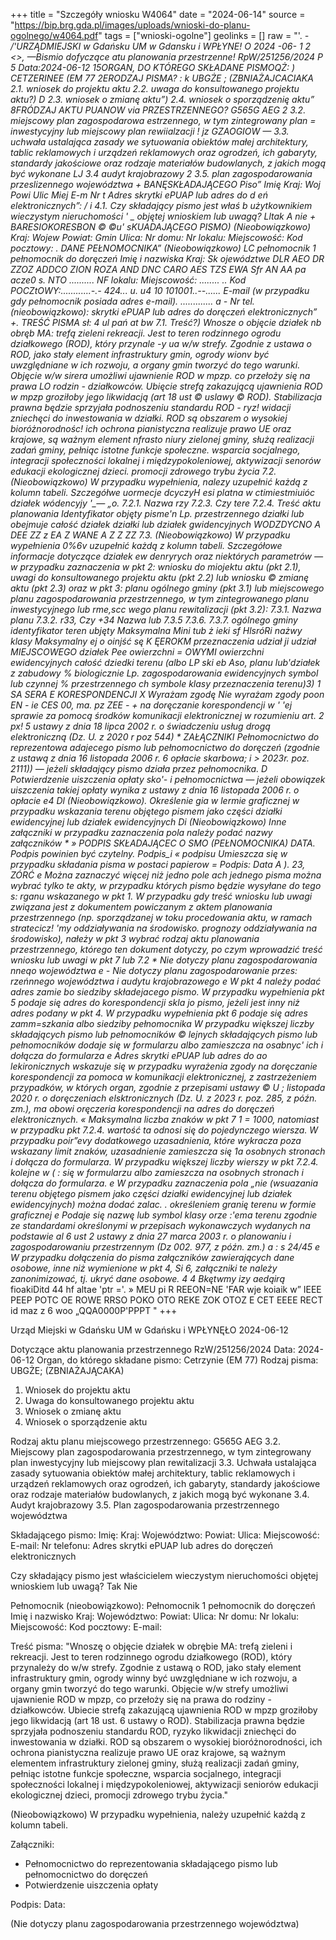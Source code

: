 +++
title = "Szczegóły wniosku W4064"
date = "2024-06-14"
source = "https://bip.brg.gda.pl/images/uploads/wnioski-do-planu-ogolnego/w4064.pdf"
tags = ["wnioski-ogolne"]
geolinks = []
raw = "'. *- /'URZĄDMIEJSKI w Gdańsku UM w Gdansku i WPŁYNE! O 2024 -06- 1 2 <>, —Bismio dofyczące atu planowania przestrzenne! RpW/251256/2024 P 5 Data:2024-06-12 15ORGAN, DO KTÓREGO SKŁADANE PISMOQŻ: ) CETZERINEE (EM 77 2ERODZAJ PISMA? : k UBGŻE ; (ZBNIAŻAJCACIAKA   2.1. wniosek do projektu aktu  2.2. uwaga do konsultowanego projektu aktu?) D 2.3. wniosek o zmianę aktu”)  2.4. wniosek o sporządzenię aktu” 8FRÓDZAJ AKTU PUANOW via PRZESTRZENNEGO?   G565G AEG  2 3.2. miejscowy plan zagospodarowa estrzennego, w tym zintegrowany plan =  inwestycyjny lub miejscowy plan rewiialzacji ! jz  GZAOGIOW — 3.3. uchwała ustalająca zasady  we sytuowania obiektów małej architektury, tablic reklamowych i urządzeń reklamowych oraz ogrodzeń, ich gabaryty, standardy jakościowe oraz rodzaje materiałów budowlanych, z jakich mogą być wykonane LJ 3.4 audyt krajobrazowy 2 3.5. plan zagospodarowania przeslizennego województwa + BANĘSKŁADAJĄCEGO Piso” Imię Kraj: Woj Powi Ulic Miej E-m Nr t Adres skrytki ePUAP lub adres do d eń elektronicznych”: / i 4.1. Czy składający pismo jest właś b użytkownikiem wieczystym nieruchomości ' _ objętej wnioskiem lub uwagą? Lltak A nie + BARESIOKORESBON © ©u' sKUADAJĄCEGO PISMO)  (Nieobowiązkowo) Kraj: Wojew Powiat: Gmin Ulica: Nr domu: Nr lokalu: Miejscowość: Kod pocztowy: . DANE PEŁNOMOCNIKA” (Nieobowiązkowo) LC pełnomocnik 1 pełnomocnik do doręczeń Imię i nazwiska Kraj: Sk ojewództwe DLR AEO DR ZZOZ ADDCO ZION ROZA AND DNC CARO AES TZS EWA Sfr AN AA pa acze0 s. NTO .......... NF lokalu: Miejscowość: ........ .. Kod POCZtOWY:............-.- 424... u. u4 10 101001..--...... E-mail (w przypadku gdy pełnomocnik posiada adres e-mail). ............. a - Nr tel. (nieobowiązkowo): skrytki ePUAP lub adres do doręczeń elektronicznych” +. TREŚĆ PISMA sł: 4 ul pań at bw 7.1. Treść?) Wnosze o objęcie działek nb obręb MA: trefą zieleni  rekreacji. Jest to teren rodzinnego ogrodu działkowego (ROD), który przynale -y ua w/w strefy. Zgodnie z ustawa o ROD, jako stały element infrastruktury gmin, ogrody wionv być uwzględniane w ich rozwoju, a organy gmin tworzyć do tego warunki. Objęcie w/w sirera umożliwi ujawnienie ROD w mpzp. co przełoży się na prawa LO rodzin - działkowców. Ubięcie strefą zakazującą ujawnienia ROD w mpzp groziłoby jego likwidacją (art 18 ust © uslawy © ROD). Stabilizacja prawna będzie sprzyjała podnoszeniu standardu ROD - ryz! widacji zniechęci do inwestowania w działki. ROD są obszarem o wysokiej bioróżnorodnośc! ich ochrona pianistyczna realizuje prawo UE oraz krajowe, są ważnym element nfrasto niury zielonej gminy, służą realizacji zadań gminy, pełniąc istotne funkcje społeczne. wsparcia socjalnego, integracji społeczności lokalnej i międzypokoleniowej, aktywizacji senorów edukacji ekologicznej dzieci. promocji zdrowego trybu życia 7.2. (Nieobowiązkowo) W przypadku wypełnienia, nalezy uzupełnić każdą z kolumn tabeli. Szczegółwe uormecje dcyczyH esi platna w ctimiestmiuióc działek wódencyjy '_— „o.  7.2.1. Nazwa rzy 7.2.3. Czy tere 7.2.4. Treść aktu planowania Identyfikator objęty pisme'n Lp.  przestrzennego działki lub obejmuje całość działek działki lub działek _gwidencyjnych WODZDYCNO A DEE ZZ z EA Z WANE A Z Z ZZ 7.3. (Nieobowiązkowo) W przypadku wypełnienia 0%6v uzupełnić każdą z kolumn tabeli. Szczegółowe informacje dotyczące działek ew denryrych oraz niektórych parametrów — w przypadku zaznaczenia w pkt 2: wniosku do miojektu aktu (pkt 2.1), uwagi do konsultowanego projektu aktu (pkt 2.2) lub wniosku © zmianę aktu (pkt 2.3) oraz w pkt 3: planu ogólnego gminy (pkt 3.1) lub miejscowego planu zagospodarowania przestrzennego, w tym zintegrowanego planu inwestycyjnego lub rme,scc wego planu rewitalizacji (pkt 3.2): 7.3.1. Nazwa planu  7.3.2. r33, Czy +34 Nazwa lub  7.3.5 7.3.6.  7.3.7. ogólnego gminy identyfikator  teren ubjęty  Maksymalna Mini tub ż ieki sf HlsróRi nażwy klasy  Maksymalny ej  o oinjść sę K ĘEROKM przeznaczenia  udział ji udział  MIEJSCOWEGO działek  Pee owierzchni = OWYMI owierzchni ewidencyjnych całość dziedki terenu (albo LP ski eb Aso, planu lub'działek  z zabudowy % biologicznie Lp.  zagospodarowania  ewidencyjnych  symbol lub  czynnej % przestrzennego  ch symbole klasy  przeznaczenia    terenu)3)     1     SA SERA E KORESPONDENCJI X Wyrażam zgodę Nie wyrażam zgody poon EN -_ ie CES 00, ma. pz ZEE - + na doręczanie korespondencji w ' 'ej sprawie za pomocą środków komunikacji elektronicznej w rozumieniu art. 2 px! 5 ustawy z dnia 18 lipca 2002 r. o świadczeniu usług drogą elektroniczną (Dz. U. z 2020 r poz 544) * ZAŁĄCZNIKI  Pełnomocnictwo do reprezentowa adajecego pismo lub pełnomocnictwo do doręczeń (zgodnie z ustawą z dnia 16 listopada 2006 r. 6 opłacie skarbowa; i  > 2023r. poz. 2111)) — jeżeli składający pismo działa przez pełnomocnika. D Potwierdzenie uiszczenia opłaty sko'- i pełnomocnictwa — jeżeli obowiązek uiszczenia takiej opłaty wynika z ustawy z dnia 16 listopada 2006 r. o opłacie e4 Dl  (Nieobowiązkowo). Określenie gia  w lermie graficznej w przypadku wskazania terenu objętego pismem jako części działki ewidencyjnej lub działek ewidencyjnych Di (Nieobowiązkowo) Inne załączniki w przypadku zaznaczenia pola należy podać nazwy załączników * » PODPIS SKŁADAJĄCEC O  SMO (PEŁNOMOCNIKA)  DATA. Podpis powinien być czytelny. Podpis_i « podpisu Umieszcza się w przypadku składania pisma w postaci papierow = Podpis:  Data A ). 23, ZÓRĆ e Można zaznaczyć więcej niż jedno pole  ach jednego pisma można wybrać tylko te akty, w przypadku których pismo będzie wysyłane do tego s: rganu wskazanego w pkt 1. W przypadku gdy treść wniosku lub uwagi związana jest z dokumentem powiczanym z aktem planowania przestrzennego (np. sporządzanej w toku procedowania aktu, w ramach stratecicz! 'my oddziaływania na środowisko. prognozy oddziaływania na środowisko), nałeży w pkt 3 wybrać rodzaj aktu planowania przestrzennego, którego ten dokument dotyczy, po czym wprowadzić treść wniosku lub uwagi w pkt 7  lub 7.2 *  Nie dotyczy planu zagospodarowania nneqo województwa e - Nie dotyczy planu zagospodarowanie przes: rzeńnnego województwa i audytu krajobrazowego e W pkt 4 należy podać adres zamie bo siedziby składejacego pismo. W przypadku wypełnienia pkt 5 podaje się adres do korespondencji skla jo pismo, jeżeli jest inny niż adres podany w pkt 4. W przypadku wypełnienia pkt 6 podaje się adres zamm=szkania albo siedziby pełnomocnika W przypadku większej liczby składających pismo lub pełnomocników © lejnych składających pismo lub pełnomocników dodaje się w formularzu albo zamieszcza na osabnyc' ich i dołącza do formularza e Adres skrytki ePUAP lub adres do ao lekironicznych wskazuje się w przypadku wyrażenia zgody na doręczanie korespondencji za pomoca w komunikacji elektronicznej, z zastrzeżeniem przypadków, w których organ, zgodnie z przepisami ustawy © U ; listopada 2020 r. o doręczeniach elsktronicznych (Dz. U. z 2023 r. poz. 285, z późn. zm.), ma obowi oręczeria korespondencji na adres do doręczeń elektronicznych. « Maksymalna liczba znaków w pkt 7 1 = 1000, natomiast w przypadku pkt 7.2.4. wartość ta odnosi się do pojedynczego wiersza. W przypadku poir”evy dodatkowego uzasadnienia, które wykracza poza wskazany limit znaków, uzasadnienie zamieszcza się 1a osobnych stronach i dołącza do formularza. W przypadku większej liczby wierszy w pkt 7.2.4. kolejne w ( : się w formularzu albo zamieszcza na osobnych stronach i dołącza do formularza. e W przypadku zaznaczenia pola „nie (wsuazania terenu objętego pismem jako części działki ewidencyjnej lub działek ewidencyjnych) można dodać zalac. . określeniem granię terenu w formie graficznej e Podaje się nazwę lub symbol klasy orze :'ema terenu zgodnie ze standardami określonymi w przepisach wykonawczych wydanych na podstawie al 6 ust 2 ustawy z dnia 27 marca 2003 r. o planowaniu i zagospodarowaniu przestrzennym (Dz 002. 977, z późn. zm.) a : s 24/45 e W przypadku dołączenia do pisma załączników zawierających dane osobowe, inne niż wymienione w pkt 4, Si 6, załączniki te należy zanonimizować, tj. ukryć dane osobowe. 4 4 Bkętwmy izy aedąirą*  fioakiDitd 44 hf altae 'ptr ='. » MEU pi R REEON=NE 'FAR wje koiaik w” IEEE PEEP POTC OE ROWE RRSO POKO OTO REKE ZOK OTOZ E CET EEEE RECT id maz z 6 woo „QQA0000P'PPPT "
+++

Urząd Miejski w Gdańsku
UM w Gdańsku
i 
WPŁYNĘŁO
2024-06-12

Dotyczące aktu planowania przestrzennego
RzW/251256/2024
Data: 2024-06-12
Organ, do którego składane pismo: Cetrzynie (EM 77)
Rodzaj pisma: UBGŻE; (ZBNIAŻAJĄCAKA)  
1. Wniosek do projektu aktu 
2. Uwaga do konsultowanego projektu aktu
3. Wniosek o zmianę aktu
4. Wniosek o sporządzenie aktu

Rodzaj aktu planu miejscowego przestrzennego: G565G AEG 
3.2. Miejscowy plan zagospodarowania przestrzennego, w tym zintegrowany plan inwestycyjny lub miejscowy plan rewitalizacji
3.3. Uchwała ustalająca zasady sytuowania obiektów małej architektury, tablic reklamowych i urządzeń reklamowych oraz ogrodzeń, ich gabaryty, standardy jakościowe oraz rodzaje materiałów budowlanych, z jakich mogą być wykonane
3.4. Audyt krajobrazowy
3.5. Plan zagospodarowania przestrzennego województwa

Składającego pismo:
Imię:
Kraj:
Województwo:
Powiat:
Ulica:
Miejscowość:
E-mail:
Nr telefonu:
Adres skrytki ePUAP lub adres do doręczeń elektronicznych

Czy składający pismo jest właścicielem wieczystym nieruchomości objętej wnioskiem lub uwagą? 
Tak Nie

Pełnomocnik (nieobowiązkowo):
Pełnomocnik 1 pełnomocnik do doręczeń
Imię i nazwisko
Kraj:
Województwo:
Powiat:
Ulica:
Nr domu:
Nr lokalu:
Miejscowość:
Kod pocztowy:
E-mail:

Treść pisma:
"Wnoszę o objęcie działek w obrębie MA: trefą zieleni i rekreacji. Jest to teren rodzinnego ogrodu działkowego (ROD), który przynależy do w/w strefy. Zgodnie z ustawą o ROD, jako stały element infrastruktury gmin, ogrody winny być uwzględniane w ich rozwoju, a organy gmin tworzyć do tego warunki. Objęcie w/w strefy umożliwi ujawnienie ROD w mpzp, co przełoży się na prawa do rodziny - działkowców. Ubiecie strefą zakazującą ujawnienia ROD w mpzp groziłoby jego likwidacją (art 18 ust. 6 ustawy o ROD). Stabilizacja prawna będzie sprzyjała podnoszeniu standardu ROD, ryzyko likwidacji zniechęci do inwestowania w działki. ROD są obszarem o wysokiej bioróżnorodności, ich ochrona pianistyczna realizuje prawo UE oraz krajowe, są ważnym elementem infrastruktury zielonej gminy, służą realizacji zadań gminy, pełniąc istotne funkcje społeczne, wsparcia socjalnego, integracji społeczności lokalnej i międzypokoleniowej, aktywizacji seniorów edukacji ekologicznej dzieci, promocji zdrowego trybu życia."

(Nieobowiązkowo) W przypadku wypełnienia, należy uzupełnić każdą z kolumn tabeli.

Załączniki:
- Pełnomocnictwo do reprezentowania składającego pismo lub pełnomocnictwo do doręczeń
- Potwierdzenie uiszczenia opłaty

Podpis: Data:

(Nie dotyczy planu zagospodarowania przestrzennego województwa)


